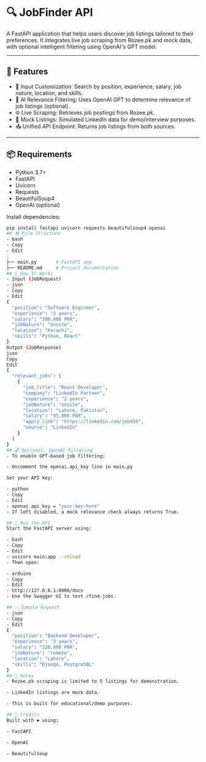 # 🔍 JobFinder API

A FastAPI application that helps users discover job listings tailored to their preferences. It integrates live job scraping from Rozee.pk and mock data, with optional intelligent filtering using OpenAI's GPT model.

---

## 🚀 Features

- 🔧 Input Customization: Search by position, experience, salary, job nature, location, and skills.
- 🧠 AI Relevance Filtering: Uses OpenAI GPT to determine relevance of job listings (optional).
- 🌐 Live Scraping: Retrieves job postings from Rozee.pk.
- 📄 Mock Listings: Simulated LinkedIn data for demo/interview purposes.
- 📤 Unified API Endpoint: Returns job listings from both sources.

---

## 📦 Requirements

- Python 3.7+
- FastAPI
- Uvicorn
- Requests
- BeautifulSoup4
- OpenAI (optional)

Install dependencies:
```bash
pip install fastapi uvicorn requests beautifulsoup4 openai
## 🛠️ File Structure
- bash
- Copy
- Edit
.
├── main.py       # FastAPI app
├── README.md     # Project documentation
## 🧪 How It Works
- Input (JobRequest)
- json
- Copy
- Edit
{
  "position": "Software Engineer",
  "experience": "2 years",
  "salary": "100,000 PKR",
  "jobNature": "onsite",
  "location": "Karachi",
  "skills": "Python, React"
}
Output (JobResponse)
json
Copy
Edit
{
  "relevant_jobs": [
    {
      "job_title": "React Developer",
      "company": "LinkedIn Partner",
      "experience": "2 years",
      "jobNature": "onsite",
      "location": "Lahore, Pakistan",
      "salary": "95,000 PKR",
      "apply_link": "https://linkedin.com/job456",
      "source": "LinkedIn"
    }
  ]
}
## 🔓 Optional: OpenAI Filtering
- To enable GPT-based job filtering:

- Uncomment the openai.api_key line in main.py

Set your API key:

- python
- Copy
- Edit
- openai.api_key = "your-key-here"
- If left disabled, a mock relevance check always returns True.

## 🧪 Run the API
Start the FastAPI server using:

- bash
- Copy
- Edit
- uvicorn main:app --reload
- Then open:

- arduino
- Copy
- Edit
- http://127.0.0.1:8000/docs
- Use the Swagger UI to test /find-jobs.

## ✅ Sample Request
- json
- Copy
- Edit
{
  "position": "Backend Developer",
  "experience": "3 years",
  "salary": "120,000 PKR",
  "jobNature": "remote",
  "location": "Lahore",
  "skills": "Django, PostgreSQL"
}
## 📌 Notes
- Rozee.pk scraping is limited to 5 listings for demonstration.

- LinkedIn listings are mock data.

- This is built for educational/demo purposes.

## 🧠 Credits
Built with ❤️ using:

- FastAPI

- OpenAI

- BeautifulSoup
